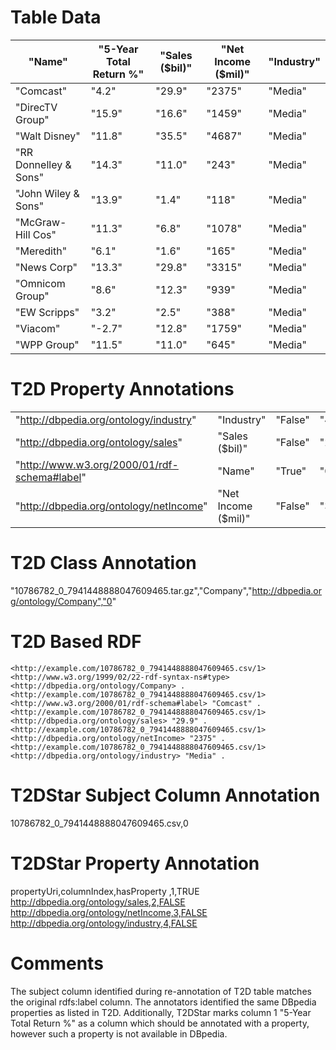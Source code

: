 # Table Data

| "Name"                | "5-Year Total Return %" | "Sales ($bil)" | "Net Income ($mil)" | "Industry" |
|-----------------------|-------------------------|----------------|---------------------|------------|
| "Comcast"             | "4.2"                   | "29.9"         | "2375"              | "Media"    |
| "DirecTV Group"       | "15.9"                  | "16.6"         | "1459"              | "Media"    |
| "Walt Disney"         | "11.8"                  | "35.5"         | "4687"              | "Media"    |
| "RR Donnelley & Sons" | "14.3"                  | "11.0"         | "243"               | "Media"    |
| "John Wiley & Sons"   | "13.9"                  | "1.4"          | "118"               | "Media"    |
| "McGraw-Hill Cos"     | "11.3"                  | "6.8"          | "1078"              | "Media"    |
| "Meredith"            | "6.1"                   | "1.6"          | "165"               | "Media"    |
| "News Corp"           | "13.3"                  | "29.8"         | "3315"              | "Media"    |
| "Omnicom Group"       | "8.6"                   | "12.3"         | "939"               | "Media"    |
| "EW Scripps"          | "3.2"                   | "2.5"          | "388"               | "Media"    |
| "Viacom"              | "-2.7"                  | "12.8"         | "1759"              | "Media"    |
| "WPP Group"           | "11.5"                  | "11.0"         | "645"               | "Media"    |


# T2D Property Annotations

|                                              |                     |         |     |
|----------------------------------------------|---------------------|---------|-----|
| "http://dbpedia.org/ontology/industry"       | "Industry"          | "False" | "4" |
| "http://dbpedia.org/ontology/sales"          | "Sales ($bil)"      | "False" | "2" |
| "http://www.w3.org/2000/01/rdf-schema#label" | "Name"              | "True"  | "0" |
| "http://dbpedia.org/ontology/netIncome"      | "Net Income ($mil)" | "False" | "3" |


# T2D Class Annotation

"10786782_0_7941448888047609465.tar.gz","Company","http://dbpedia.org/ontology/Company","0"

# T2D Based RDF

```
<http://example.com/10786782_0_7941448888047609465.csv/1> <http://www.w3.org/1999/02/22-rdf-syntax-ns#type> <http://dbpedia.org/ontology/Company> .
<http://example.com/10786782_0_7941448888047609465.csv/1> <http://www.w3.org/2000/01/rdf-schema#label> "Comcast" .
<http://example.com/10786782_0_7941448888047609465.csv/1> <http://dbpedia.org/ontology/sales> "29.9" .
<http://example.com/10786782_0_7941448888047609465.csv/1> <http://dbpedia.org/ontology/netIncome> "2375" .
<http://example.com/10786782_0_7941448888047609465.csv/1> <http://dbpedia.org/ontology/industry> "Media" .
```

# T2DStar Subject Column Annotation

10786782_0_7941448888047609465.csv,0

# T2DStar Property Annotation

propertyUri,columnIndex,hasProperty
,1,TRUE
http://dbpedia.org/ontology/sales,2,FALSE
http://dbpedia.org/ontology/netIncome,3,FALSE
http://dbpedia.org/ontology/industry,4,FALSE

# Comments

The subject column identified during re-annotation of T2D table matches the original rdfs:label column.
The annotators identified the same DBpedia properties as listed in T2D.
Additionally, T2DStar marks column 1 "5-Year Total Return %" as a column which should be annotated with a property, however such a property is not available in DBpedia.
